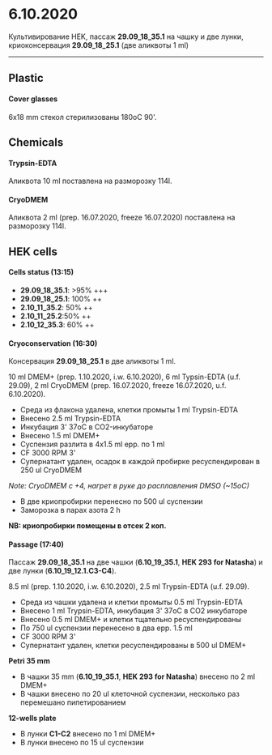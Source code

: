6.10.2020
=========

Культивирование HEK, пассаж **29.09_18_35.1** на чашку и две лунки, криоконсервация **29.09_18_25.1** (две аликвоты 1 ml)

---

## Plastic
#### Cover glasses
6x18 mm стекол стерилизованы 180oC 90'.

## Chemicals
#### Trypsin-EDTA
Аликвота 10 ml поставлена на разморозку 114l.

#### CryoDMEM
Аликвота 2 ml (prep. 16.07.2020, freeze 16.07.2020) поставлена на разморозку 114l.


## HEK cells
#### Cells status (13:15)
- **29.09_18_35.1**: >95% +++
- **29.09_18_25.1**: 100% ++
- **2.10_11_35.2**: 50% ++ 
- **2.10_11_25.2**:50% ++
- **2.10_12_35.3**: 60% ++

#### Cryoconservation (16:30)
Консервация **29.09_18_25.1** в две аликвоты 1 ml.

10 ml DMEM+ (prep. 1.10.2020, i.w. 6.10.2020), 6 ml Typsin-EDTA (u.f. 29.09), 2 ml CryoDMEM (prep. 16.07.2020, freeze 16.07.2020, u.f. 6.10.2020).

- Среда из флакона удалена, клетки промыты 1 ml Trypsin-EDTA
- Внесено 2.5 ml Trypsin-EDTA
- Инкубация 3' 37oC в CO2-инкубаторе
- Внесено 1.5 ml DMEM+
- Суспензия разлита в 4x1.5 ml epp. по 1 ml
- CF 3000 RPM 3'
- Супернатант удален, осадок в каждой пробирке ресуспендирован в 250 ul CryoDMEM

*Note: CryoDMEM с +4, нагрет в руке до расплавления DMSO (\~15oC)*

- В две криопробирки перенесно по 500 ul суспензии
- Заморозка в парах азота 2 h

**NB: криопробирки помещены в отсек 2 коп.**

#### Passage (17:40)
Пассаж **29.09_18_35.1** на две чашки (**6.10_19_35.1**, **HEK 293 for Natasha**) и две лунки (**6.10_19_12.1.C3-C4**).

8.5 ml (prep. 1.10.2020, i.w. 6.10.2020), 2.5 ml Trypsin-EDTA (u.f. 29.09).

- Среда из чашки удалена и клетки промыты 0.5 ml Trypsin-EDTA
- Внесено 1 ml Trypsin-EDTA, инкубация 3' 37oC в CO2 инкубаторе
- Внесено 0.5 ml DMEM+ и клетки тщательно ресуспендированы
- По 750 ul суспензии перенесено в два epp. 1.5 ml
- CF 3000 RPM 3'
- Супернатант удален, клетки ресуспендированы в 500 ul DMEM+

**Petri 35 mm**
- В чашки 35 mm (**6.10_19_35.1**, **HEK 293 for Natasha**) внесено по 2 ml DMEM+
- В чашки внесено по 20 ul клеточной суспензии, несколько раз перемешано пипетированием 

**12-wells plate**
- В лунки **C1-C2** внесено по 1 ml DMEM+
- В лунки внесено по 15 ul суспензии



